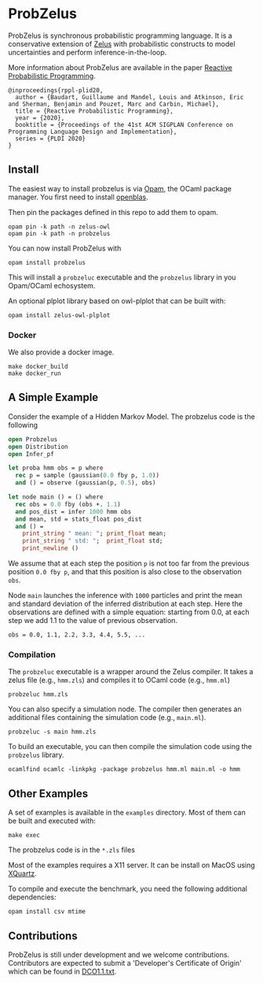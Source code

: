 # ProbZelus

ProbZelus is synchronous probabilistic programming language. It is a conservative extension of [Zelus](http://zelus.di.ens.fr/) with probabilistic constructs to model uncertainties and perform inference-in-the-loop.

More information about ProbZelus are available in the paper [Reactive Probabilistic Programming](https://arxiv.org/abs/1908.07563).

```
@inproceedings{rppl-plid20,
  author = {Baudart, Guillaume and Mandel, Louis and Atkinson, Eric and Sherman, Benjamin and Pouzet, Marc and Carbin, Michael},
  title = {Reactive Probabilistic Programming},
  year = {2020},
  booktitle = {Proceedings of the 41st ACM SIGPLAN Conference on Programming Language Design and Implementation},
  series = {PLDI 2020}
}
```

## Install

The easiest way to install probzelus is via [Opam](https://opam.ocaml.org/), the OCaml package manager.
You first need to install [openblas](https://www.openblas.net/).

Then pin the packages defined in this repo to add them to opam.
```
opam pin -k path -n zelus-owl
opam pin -k path -n probzelus
```

You can now install ProbZelus with
```
opam install probzelus
```

This will install a `probzeluc` executable and the `probzelus` library in you Opam/OCaml echosystem.

An optional plplot library based on owl-plplot that can be built with:
```
opam install zelus-owl-plplot
```

### Docker

We also provide a docker image.
```
make docker_build
make docker_run
```

## A Simple Example

Consider the example of a Hidden Markov Model. 
The probzelus code is the following

```ocaml
open Probzelus
open Distribution
open Infer_pf

let proba hmm obs = p where
  rec p = sample (gaussian(0.0 fby p, 1.0))
  and () = observe (gaussian(p, 0.5), obs)

let node main () = () where
  rec obs = 0.0 fby (obs +. 1.1)
  and pos_dist = infer 1000 hmm obs
  and mean, std = stats_float pos_dist
  and () = 
    print_string " mean: "; print_float mean; 
    print_string " std: ";  print_float std; 
    print_newline ()
```

We assume that at each step the position `p` is not too far from the previous position `0.0 fby p`, and that this position is also close to the observation `obs`.

Node `main` launches the inference with `1000` particles and print the mean and standard deviation of the inferred distribution at each step.
Here the observations are defined with a simple equation: starting from 0.0, at each step we add 1.1 to the value of previous observation. 

```
obs = 0.0, 1.1, 2.2, 3.3, 4.4, 5.5, ...
```

### Compilation

The `probzeluc` executable is a wrapper around the Zelus compiler. 
It takes a zelus file (e.g., `hmm.zls`) and compiles it to OCaml code (e.g., `hmm.ml`)

```
probzeluc hmm.zls
```

You can also specify a simulation node.
The compiler then generates an additional files containing the simulation code (e.g., `main.ml`).

```
probzeluc -s main hmm.zls
```

To build an executable, you can then compile the simulation code using the `probzelus` library.

```
ocamlfind ocamlc -linkpkg -package probzelus hmm.ml main.ml -o hmm
```

## Other Examples

A set of examples is available in the `examples` directory.
Most of them can be built and executed with:

```
make exec
```

The probzelus code is in the `*.zls` files

Most of the examples requires a X11 server. It can be install on MacOS using [XQuartz](https://www.xquartz.org/).

To compile and execute the benchmark, you need the following additional dependencies:
```
opam install csv mtime
```

## Contributions

ProbZelus is still under development and we welcome contributions.
Contributors are expected to submit a 'Developer's Certificate of Origin' which can be found in [DCO1.1.txt](DCO1.1.txt).
